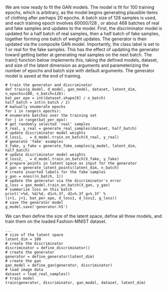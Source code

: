 
We are now ready to fit the GAN models. The model is fit for 100 training epochs, which is
arbitrary, as the model begins generating plausible items of clothing after perhaps 20 epochs. A
batch size of 128 samples is used, and each training epoch involves 60000/128 , or about 468 batches
of real and fake samples and updates to the model. First, the discriminator model is updated
for a half batch of real samples, then a half batch of fake samples, together forming one batch of
weight updates. The generator is then updated via the composite GAN model. Importantly, the
class label is set to 1 or real for the fake samples. This has the effect of updating the generator
toward getting better at generating real samples on the next batch. The train() function
below implements this, taking the defined models, dataset, and size of the latent dimension as
arguments and parameterizing the number of epochs and batch size with default arguments.
The generator model is saved at the end of training.

```
# train the generator and discriminator
def train(g_model, d_model, gan_model, dataset, latent_dim, n_epochs=100, n_batch=128):
bat_per_epo = int(dataset.shape[0] / n_batch)
half_batch = int(n_batch / 2)
# manually enumerate epochs
for i in range(n_epochs):
# enumerate batches over the training set
for j in range(bat_per_epo):
# get randomly selected 'real' samples
X_real, y_real = generate_real_samples(dataset, half_batch)
# update discriminator model weights
d_loss1, _ = d_model.train_on_batch(X_real, y_real)
# generate 'fake' examples
X_fake, y_fake = generate_fake_samples(g_model, latent_dim, half_batch)
# update discriminator model weights
d_loss2, _ = d_model.train_on_batch(X_fake, y_fake)
# prepare points in latent space as input for the generator
X_gan = generate_latent_points(latent_dim, n_batch)
# create inverted labels for the fake samples
y_gan = ones((n_batch, 1))
# update the generator via the discriminator's error
g_loss = gan_model.train_on_batch(X_gan, y_gan)
# summarize loss on this batch
print('>%d, %d/%d, d1=%.3f, d2=%.3f g=%.3f' %
(i+1, j+1, bat_per_epo, d_loss1, d_loss2, g_loss))
# save the generator model
g_model.save('generator.h5')
```

We can then define the size of the latent space, define all three models, and train them on
the loaded Fashion-MNIST dataset.

```
...
# size of the latent space
latent_dim = 100
# create the discriminator
discriminator = define_discriminator()
# create the generator
generator = define_generator(latent_dim)
# create the gan
gan_model = define_gan(generator, discriminator)
# load image data
dataset = load_real_samples()
# train model
train(generator, discriminator, gan_model, dataset, latent_dim)
```
